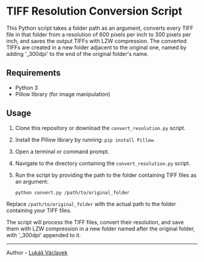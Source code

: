 # TIFF Resolution Conversion Script

This Python script takes a folder path as an argument, converts every TIFF file in that folder from a resolution of 600 pixels per inch to 300 pixels per inch, and saves the output TIFFs with LZW compression. The converted TIFFs are created in a new folder adjacent to the original one, named by adding '\_300dpi' to the end of the original folder's name.

## Requirements

- Python 3
- Pillow library (for image manipulation)

## Usage

1. Clone this repository or download the `convert_resolution.py` script.
2. Install the Pillow library by running: `pip install Pillow`.
3. Open a terminal or command prompt.
4. Navigate to the directory containing the `convert_resolution.py` script.
5. Run the script by providing the path to the folder containing TIFF files as an argument:

   ```shell
   python convert.py /path/to/original_folder
   ```

Replace `/path/to/original_folder` with the actual path to the folder containing your TIFF files.

The script will process the TIFF files, convert their resolution, and save them with LZW compression in a new folder named after the original folder, with '\_300dpi' appended to it.

---

Author - [Lukáš Václavek](http://lukasvaclavek.eu/)

